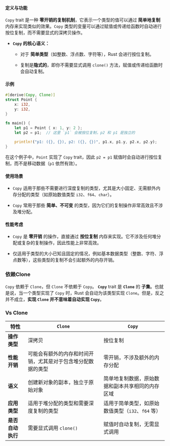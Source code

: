 #### 定义与功能

`Copy` trait 是一种 **零开销的复制机制**，它表示一个类型的值可以通过 **简单地复制** 内存来实现类似的效果。`Copy` 类型的变量可以通过赋值或传递给函数时自动进行按位复制，而不需要显式的深拷贝操作。

- **`Copy` 的核心语义：**
    
    - 对于 **简单类型**（如整数、浮点数、字符等），Rust 会进行按位复制。
        
    - 复制是**隐式的**，即你不需要显式调用 `clone()` 方法，赋值或传递给函数时会自动复制。
        

#### 示例

```rust
#[derive(Copy, Clone)]
struct Point {
    x: i32,
    y: i32,
}

fn main() {
    let p1 = Point { x: 1, y: 2 };
    let p2 = p1;  // 这里 `p1` 会被按位复制，p2 和 p1 是独立的
    
    println!("p1: ({}, {}), p2: ({}, {})", p1.x, p1.y, p2.x, p2.y);
}
```

在这个例子中，`Point` 实现了 `Copy` trait，因此 `p2 = p1` 赋值时会自动进行按位复制，而不是移动数据（`p1` 依然有效）。

#### 使用场景

- `Copy` 适用于那些不需要进行深度复制的类型，尤其是大小固定、无需额外内存分配的类型（如原始数值类型 `i32`、`f64`、`char`）。
    
- `Copy` 常用于那些 **简单、不可变** 的类型，因为它们的复制操作非常高效且不涉及堆分配。
    

#### 性能考虑

- `Copy` 是 **零开销** 的操作，直接通过 **按位复制** 内存来实现。它不涉及任何堆分配或复杂的复制操作，因此性能上非常高效。
    
- 仅适用于类型的大小已知且固定的情况，例如基本数据类型（整数、字符、浮点数等），这些类型的复制不会引起额外的内存开销。
### 依赖Clone
`Copy` 依赖于 `Clone`，但 `Clone` 不依赖于 `Copy`。
**`Copy`** trait 是 **`Clone`** 的 **子集**。也就是说，当一个类型实现了 `Copy` 时，Rust 会自动为该类型实现 `Clone`。但是，反之并不成立，**实现 `Clone` 并不意味着自动实现 `Copy`**。
### Vs Clone

| 特性         | `Clone`                        | `Copy`                         |
| ---------- | ------------------------------ | ------------------------------ |
| **操作类型**   | 深拷贝                            | 按位复制                           |
| **性能开销**   | 可能会有额外的内存和时间开销，尤其是对于包含堆分配数据的类型 | 零开销，不涉及额外的内存分配                 |
| **语义**     | 创建新对象的副本，独立于原始对象               | 简单地复制数据，原始数据和副本共享相同的内存区域       |
| **应用类型**   | 适用于堆分配的类型和需要深度复制的类型            | 适用于简单类型，如原始数值类型（`i32`、`f64` 等） |
| **是否自动执行** | 需要显式调用 `clone()`               | 赋值时自动复制，无需显式调用                 |